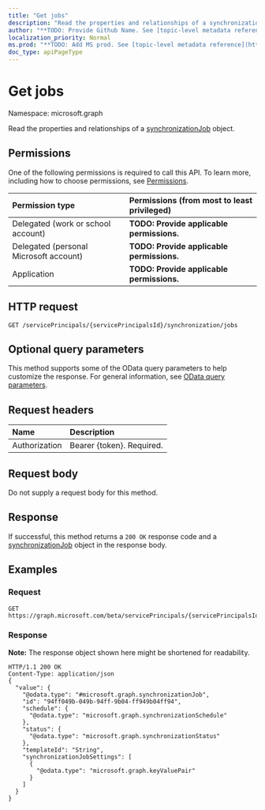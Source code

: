 ```yaml
---
title: "Get jobs"
description: "Read the properties and relationships of a synchronizationJob object."
author: "**TODO: Provide Github Name. See [topic-level metadata reference](https://msgo.azurewebsites.net/add/document/guidelines/metadata.html#topic-level-metadata)**"
localization_priority: Normal
ms.prod: "**TODO: Add MS prod. See [topic-level metadata reference](https://msgo.azurewebsites.net/add/document/guidelines/metadata.html#topic-level-metadata)**"
doc_type: apiPageType
---
```


# Get jobs
Namespace: microsoft.graph

Read the properties and relationships of a [synchronizationJob](../resources/synchronization-synchronizationjob.md) object.

## Permissions
One of the following permissions is required to call this API. To learn more, including how to choose permissions, see [Permissions](/concepts/permissions-reference.md).

|Permission type|Permissions (from most to least privileged)|
|:---|:---|
|Delegated (work or school account)|**TODO: Provide applicable permissions.**|
|Delegated (personal Microsoft account)|**TODO: Provide applicable permissions.**|
|Application|**TODO: Provide applicable permissions.**|

## HTTP request

<!-- {
  "blockType": "ignored"
}
-->
``` http
GET /servicePrincipals/{servicePrincipalsId}/synchronization/jobs
```

## Optional query parameters
This method supports some of the OData query parameters to help customize the response. For general information, see [OData query parameters](/graph/query-parameters).

## Request headers
|Name|Description|
|:---|:---|
|Authorization|Bearer {token}. Required.|

## Request body
Do not supply a request body for this method.

## Response

If successful, this method returns a `200 OK` response code and a [synchronizationJob](../resources/synchronization-synchronizationjob.md) object in the response body.

## Examples

### Request
<!-- {
  "blockType": "request",
  "name": "get_synchronizationjob"
}
-->
``` http
GET https://graph.microsoft.com/beta/servicePrincipals/{servicePrincipalsId}/synchronization/jobs
```


### Response
**Note:** The response object shown here might be shortened for readability.
<!-- {
  "blockType": "response",
  "truncated": true,
  "@odata.type": "microsoft.graph.synchronizationJob"
}
-->
``` http
HTTP/1.1 200 OK
Content-Type: application/json
{
  "value": {
    "@odata.type": "#microsoft.graph.synchronizationJob",
    "id": "94ff049b-049b-94ff-9b04-ff949b04ff94",
    "schedule": {
      "@odata.type": "microsoft.graph.synchronizationSchedule"
    },
    "status": {
      "@odata.type": "microsoft.graph.synchronizationStatus"
    },
    "templateId": "String",
    "synchronizationJobSettings": [
      {
        "@odata.type": "microsoft.graph.keyValuePair"
      }
    ]
  }
}
```

